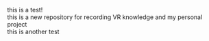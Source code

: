 this is a test!
<br>this is a new repository for recording VR knowledge and my personal project
<br>this is another test

